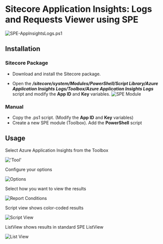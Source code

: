 # Sitecore Application Insights: Logs and Requests Viewer using SPE

![`SPE-AppInsightsLogs.ps1`](https://github.com/strezag/sitecore-application-insights-powershell/blob/master/images/spe-ai-demo.gif?raw=true)

## Installation
### Sitecore Package
 - Download and install the Sitecore package. 
 
 - Open the ***/sitecore/system/Modules/PowerShell/Script Library/Azure Application Insights Logs/Toolbox/Azure Application Insights Logs*** script and modify the **App ID** and **Key** variables. 
![`SPE Module`](https://github.com/strezag/sitecore-application-insights-powershell/blob/master/images/contenteditor.png?raw=true)


### Manual
 - Copy the .ps1 script. (Modify the **App ID** and **Key** variables) 
 - Create a new SPE module (Toolbox).  Add the **PowerShell** script

## Usage
 Select Azure Application Insights from the Toolbox

!['Tool'](https://github.com/strezag/sitecore-application-insights-powershell/blob/master/images/startmenu.png?raw=true)

Configure your options

![`Options`](https://github.com/strezag/sitecore-application-insights-powershell/blob/master/images/main.png?raw=true)

Select how you want to view the results

![`Report Conditions`](https://github.com/strezag/sitecore-application-insights-powershell/blob/master/images/results-1.png?raw=true)

Script view shows color-coded results

![`Script View`](https://github.com/strezag/sitecore-application-insights-powershell/blob/master/images/results-2.png?raw=true)

ListView shows results in standard SPE ListView

![`List View`](https://github.com/strezag/sitecore-application-insights-powershell/blob/master/images/results-3.png?raw=true)

